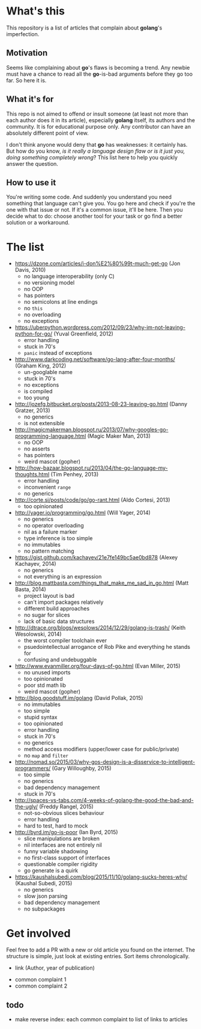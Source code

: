 # What's this

This repository is a list of articles that complain about **golang**'s imperfection.

## Motivation

Seems like complaining about **go**'s flaws is becoming a trend. Any newbie must have a chance to read all the **go**-is-bad arguments before they go too far. So here it is.

## What it's for

This repo is not aimed to offend or insult someone (at least not more than each author does it in its article), especially **golang** itself, its authors and the community. It is for educational purpose only. Any contributor can have an absolutely different point of view.

I don't think anyone would deny that **go** has weaknesses: it certainly has. But how do you know, *is it really a language design flaw or is it just you, doing something completely wrong*? This list here to help you quickly answer the question.

## How to use it

You're writing some code. And suddenly you understand you need something that language can't give you. You go here and check if you're the one with that issue or not. If it's a common issue, it'll be here. Then you decide what to do: choose another tool for your task or go find a better solution or a workaround.

# The list

+ https://dzone.com/articles/i-don%E2%80%99t-much-get-go (Jon Davis, 2010)
  - no language interoperability (only C)
  - no versioning model
  - no OOP
  - has pointers
  - no semicolons at line endings
  - no `this`
  - no overloading
  - no exceptions
+ https://uberpython.wordpress.com/2012/09/23/why-im-not-leaving-python-for-go/ (Yuval Greenfield, 2012)
  - error handling
  - stuck in 70's
  - `panic` instead of exceptions
+ http://www.darkcoding.net/software/go-lang-after-four-months/ (Graham King, 2012)
  - un-googlable name
  - stuck in 70's
  - no exceptions
  - is compiled
  - too young
+ http://jozefg.bitbucket.org/posts/2013-08-23-leaving-go.html (Danny Gratzer, 2013)
  - no generics
  - is not extensible
+ http://magicmakerman.blogspot.ru/2013/07/why-googles-go-programming-language.html (Magic Maker Man, 2013)
  - no OOP
  - no asserts
  - has pointers
  - weird mascot (gopher)
+ http://how-bazaar.blogspot.ru/2013/04/the-go-language-my-thoughts.html (Tim Penhey, 2013)
  - error handling
  - inconvenient `range`
  - no generics
+ http://corte.si/posts/code/go/go-rant.html (Aldo Cortesi, 2013)
  - too opinionated
+ http://yager.io/programming/go.html (Will Yager, 2014)
  - no generics
  - no operator overloading
  - nil as a failure marker
  - type inference is too simple
  - no immutables
  - no pattern matching
+ https://gist.github.com/kachayev/21e7fe149bc5ae0bd878 (Alexey Kachayev, 2014)
  - no generics
  - not everything is an expression
+ http://blog.mattbasta.com/things_that_make_me_sad_in_go.html (Matt Basta, 2014)
  - project layout is bad
  - can't import packages relatively
  - different build approaches
  - no sugar for slices
  - lack of basic data structures
+ http://dtrace.org/blogs/wesolows/2014/12/29/golang-is-trash/ (Keith Wesolowski, 2014)
  - the worst compiler toolchain ever
  - psuedointellectual arrogance of Rob Pike and everything he stands for
  - confusing and undebuggable
+ http://www.evanmiller.org/four-days-of-go.html (Evan Miller, 2015)
  - no unused imports
  - too opinionated
  - poor std math lib
  - weird mascot (gopher)
+ http://blog.goodstuff.im/golang (David Pollak, 2015)
  - no immutables
  - too simple
  - stupid syntax
  - too opinionated
  - error handling
  - stuck in 70's
  - no generics
  - method access modifiers (upper/lower case for public/private)
  - no `map` and `filter`
+ http://nomad.so/2015/03/why-gos-design-is-a-disservice-to-intelligent-programmers/ (Gary Willoughby, 2015)
  - too simple
  - no generics
  - bad dependency management
  - stuck in 70's
+ http://spaces-vs-tabs.com/4-weeks-of-golang-the-good-the-bad-and-the-ugly/ (Freddy Rangel, 2015)
  - not-so-obvious slices behaviour
  - error handling
  - hard to test, hard to mock
+ http://byrd.im/go-is-poor (Ian Byrd, 2015)
  - slice manipulations are broken
  - nil interfaces are not entirely nil
  - funny variable shadowing
  - no first-class support of interfaces
  - questionable compiler rigidity
  - go generate is a quirk
+ https://kaushalsubedi.com/blog/2015/11/10/golang-sucks-heres-why/ (Kaushal Subedi, 2015)
  - no generics
  - slow json parsing
  - bad dependency management
  - no subpackages

# Get involved

Feel free to add a PR with a new or old article you found on the internet. The structure is simple, just look at existing entries. Sort items chronologically. 

+ link (Author, year of publication)
 - common complaint 1
 - common complaint 2

## todo

- make reverse index: each common complaint to list of links to articles
